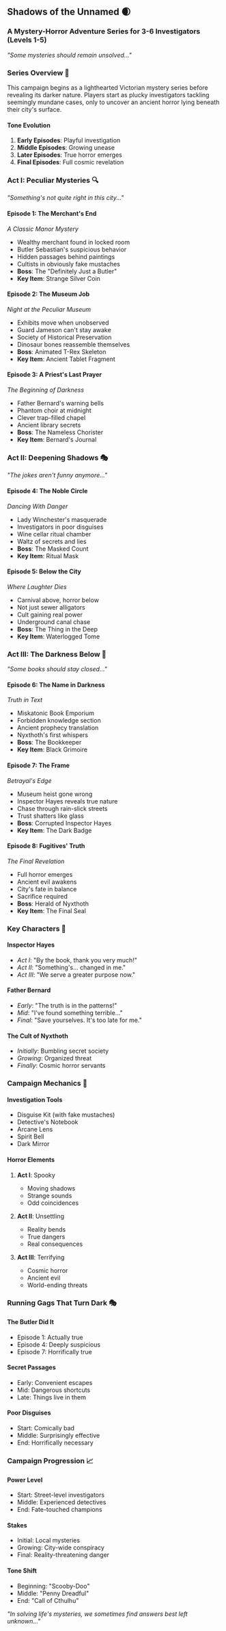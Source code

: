 ## Shadows of the Unnamed 🌒
### A Mystery-Horror Adventure Series for 3-6 Investigators (Levels 1-5)
*"Some mysteries should remain unsolved..."*

### Series Overview 📜
This campaign begins as a lighthearted Victorian mystery series before revealing its darker nature. Players start as plucky investigators tackling seemingly mundane cases, only to uncover an ancient horror lying beneath their city's surface.

#### Tone Evolution
1. **Early Episodes**: Playful investigation
2. **Middle Episodes**: Growing unease
3. **Later Episodes**: True horror emerges
4. **Final Episodes**: Full cosmic revelation

### Act I: Peculiar Mysteries 🔍
*"Something's not quite right in this city..."*

#### Episode 1: The Merchant's End
*A Classic Manor Mystery*
- Wealthy merchant found in locked room
- Butler Sebastian's suspicious behavior
- Hidden passages behind paintings
- Cultists in obviously fake mustaches
- **Boss**: The "Definitely Just a Butler"
- **Key Item**: Strange Silver Coin

#### Episode 2: The Museum Job
*Night at the Peculiar Museum*
- Exhibits move when unobserved
- Guard Jameson can't stay awake
- Society of Historical Preservation
- Dinosaur bones reassemble themselves
- **Boss**: Animated T-Rex Skeleton
- **Key Item**: Ancient Tablet Fragment

#### Episode 3: A Priest's Last Prayer
*The Beginning of Darkness*
- Father Bernard's warning bells
- Phantom choir at midnight
- Clever trap-filled chapel
- Ancient library secrets
- **Boss**: The Nameless Chorister
- **Key Item**: Bernard's Journal

### Act II: Deepening Shadows 🎭
*"The jokes aren't funny anymore..."*

#### Episode 4: The Noble Circle
*Dancing With Danger*
- Lady Winchester's masquerade
- Investigators in poor disguises
- Wine cellar ritual chamber
- Waltz of secrets and lies
- **Boss**: The Masked Count
- **Key Item**: Ritual Mask

#### Episode 5: Below the City
*Where Laughter Dies*
- Carnival above, horror below
- Not just sewer alligators
- Cult gaining real power
- Underground canal chase
- **Boss**: The Thing in the Deep
- **Key Item**: Waterlogged Tome

### Act III: The Darkness Below 📖
*"Some books should stay closed..."*

#### Episode 6: The Name in Darkness
*Truth in Text*
- Miskatonic Book Emporium
- Forbidden knowledge section
- Ancient prophecy translation
- Nyxthoth's first whispers
- **Boss**: The Bookkeeper
- **Key Item**: Black Grimoire

#### Episode 7: The Frame
*Betrayal's Edge*
- Museum heist gone wrong
- Inspector Hayes reveals true nature
- Chase through rain-slick streets
- Trust shatters like glass
- **Boss**: Corrupted Inspector Hayes
- **Key Item**: The Dark Badge

#### Episode 8: Fugitives' Truth
*The Final Revelation*
- Full horror emerges
- Ancient evil awakens
- City's fate in balance
- Sacrifice required
- **Boss**: Herald of Nyxthoth
- **Key Item**: The Final Seal

### Key Characters 👥

#### Inspector Hayes
- *Act I*: "By the book, thank you very much!"
- *Act II*: "Something's... changed in me."
- *Act III*: "We serve a greater purpose now."

#### Father Bernard
- *Early*: "The truth is in the patterns!"
- *Mid*: "I've found something terrible..."
- *Final*: "Save yourselves. It's too late for me."

#### The Cult of Nyxthoth
- *Initially*: Bumbling secret society
- *Growing*: Organized threat
- *Finally*: Cosmic horror servants

### Campaign Mechanics 🎲

#### Investigation Tools
- Disguise Kit (with fake mustaches)
- Detective's Notebook
- Arcane Lens
- Spirit Bell
- Dark Mirror

#### Horror Elements
1. **Act I**: Spooky
   - Moving shadows
   - Strange sounds
   - Odd coincidences

2. **Act II**: Unsettling
   - Reality bends
   - True dangers
   - Real consequences

3. **Act III**: Terrifying
   - Cosmic horror
   - Ancient evil
   - World-ending threats

### Running Gags That Turn Dark 🎭

#### The Butler Did It
- Episode 1: Actually true
- Episode 4: Deeply suspicious
- Episode 7: Horrifically true

#### Secret Passages
- Early: Convenient escapes
- Mid: Dangerous shortcuts
- Late: Things live in them

#### Poor Disguises
- Start: Comically bad
- Middle: Surprisingly effective
- End: Horrifically necessary

### Campaign Progression 📈

#### Power Level
- Start: Street-level investigators
- Middle: Experienced detectives
- End: Fate-touched champions

#### Stakes
- Initial: Local mysteries
- Growing: City-wide conspiracy
- Final: Reality-threatening danger

#### Tone Shift
- Beginning: "Scooby-Doo"
- Middle: "Penny Dreadful"
- End: "Call of Cthulhu"

*"In solving life's mysteries, we sometimes find answers best left unknown..."*